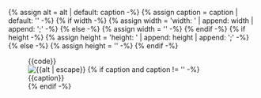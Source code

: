 {% assign alt = alt | default: caption -%}
{% assign caption = caption | default: '' -%}
{% if width -%}
{% assign width = 'width: ' | append: width | append: ';' -%}
{% else -%}
{% assign width = '' -%}
{% endif -%}
{% if height -%}
{% assign height = 'height: ' | append: height | append: ';' -%}
{% else -%}
{% assign height = '' -%}
{% endif -%}


<figure class="code-and-image {{class}}">
  <div class="{{code-class}}">
    {{code}}
  </div>
  <div>
    <img src="/assets/images/docs/{{image}}" class="{{img-class}}" alt="{{alt | escape}}" style="{{img-style}} {{width}} {{height}}">
     {% if caption and caption != '' -%}
     <figcaption class="figure-caption {{figcaption-class}}">
       {{caption}}
     </figcaption>
    {% endif -%}
  </div>
</figure>

